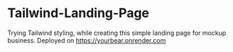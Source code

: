 # Tailwind-Landing-Page
Trying Tailwind styling, while creating this simple landing page for mockup business.
Deployed on https://yourbear.onrender.com
